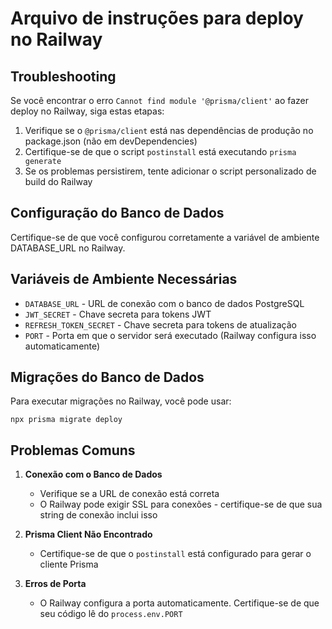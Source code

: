 # Arquivo de instruções para deploy no Railway

## Troubleshooting

Se você encontrar o erro `Cannot find module '@prisma/client'` ao fazer deploy no Railway, siga estas etapas:

1. Verifique se o `@prisma/client` está nas dependências de produção no package.json (não em devDependencies)
2. Certifique-se de que o script `postinstall` está executando `prisma generate`
3. Se os problemas persistirem, tente adicionar o script personalizado de build do Railway 

## Configuração do Banco de Dados

Certifique-se de que você configurou corretamente a variável de ambiente DATABASE_URL no Railway.

## Variáveis de Ambiente Necessárias

- `DATABASE_URL` - URL de conexão com o banco de dados PostgreSQL
- `JWT_SECRET` - Chave secreta para tokens JWT
- `REFRESH_TOKEN_SECRET` - Chave secreta para tokens de atualização
- `PORT` - Porta em que o servidor será executado (Railway configura isso automaticamente)

## Migrações do Banco de Dados

Para executar migrações no Railway, você pode usar:

```
npx prisma migrate deploy
```

## Problemas Comuns

1. **Conexão com o Banco de Dados**
   - Verifique se a URL de conexão está correta
   - O Railway pode exigir SSL para conexões - certifique-se de que sua string de conexão inclui isso

2. **Prisma Client Não Encontrado**
   - Certifique-se de que o `postinstall` está configurado para gerar o cliente Prisma

3. **Erros de Porta**
   - O Railway configura a porta automaticamente. Certifique-se de que seu código lê do `process.env.PORT`

